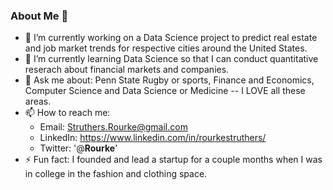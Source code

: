 ### About Me 👋

- 🔭 I’m currently working on a Data Science project to predict real estate and job market trends for respective cities around the United States.
- 🌱 I’m currently learning Data Science so that I can conduct quantitative reserach about financial markets and companies. 
- 💬 Ask me about: Penn State Rugby or sports, Finance and Economics, Computer Science and Data Science or Medicine -- I LOVE all these areas.
- 📫 How to reach me: 
    - Email: Struthers.Rourke@gmail.com 
    - LinkedIn: https://www.linkedin.com/in/rourkestruthers/
    - Twitter: '@__Rourke__'
- ⚡ Fun fact: I founded and lead a startup for a couple months when I was in college in the fashion and clothing space.

